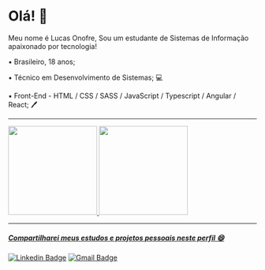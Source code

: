 # Olá! 👋

Meu nome é Lucas Onofre,
Sou um estudante de Sistemas de Informação apaixonado por tecnologia!

▪ Brasileiro, 18 anos;

▪ Técnico em Desenvolvimento de Sistemas; 💻

▪ Front-End - HTML / CSS / SASS / JavaScript / Typescript / Angular / React; 🖊

---

<div>
  <a href="https://github.com/Lucas-Onofre">
  <img height="180em" src="https://github-readme-stats.vercel.app/api?username=Lucas-Onofre&show_icons=true&theme=react&include_all_commits=true&count_private=true"/>
  <img height="180em" src="https://github-readme-stats.vercel.app/api/top-langs/?username=Lucas-Onofre&layout=compact&langs_count=7&theme=react"/>
</div>

---
 ##### Compartilharei meus estudos e projetos pessoais neste perfil 😄
[![Linkedin Badge](https://img.shields.io/badge/-Lucas%20Onofre-3C6AF5?style=flat-square&logo=Linkedin&logoColor=white&link=https://www.linkedin.com/in/lucas-onofre01/)](https://www.linkedin.com/in/lucas-onofre01/) [![Gmail Badge](https://img.shields.io/badge/-lucasxxonofre@gmail.com-3C6AF5?style=flat-square&logo=Gmail&logoColor=white&link=mailto:lucasxxonofre@gmail.com)](mailto:lucasxxonofre@gmail.com)
